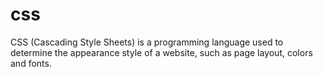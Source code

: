 # css
CSS (Cascading Style Sheets) is a programming language used to determine the appearance style of a website, such as page layout, colors and fonts.
